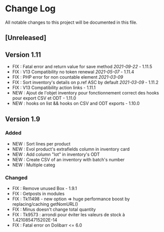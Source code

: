 # Change Log
All notable changes to this project will be documented in this file.

## [Unreleased]

## Version 1.11

- FIX : Fatal error and return value for save method *2021-09-22* - 1.11.5
- FIX : V13 Compatibility no token renewal *2021-05-07* - 1.11.4
- FIX : PHP error for non countable element *2021-03-09*
- FIX : Sort inventory's details on p.ref ASC by default *2021-03-09* - 1.11.2
- FIX : V13 Compatibility action links - 1.11.1
- NEW : Ajout de l'objet inventory pour fonctionnement correct des hooks pour export CSV et ODT - 1.11.0
- NEW : hooks on list && hooks on CSV and ODT exports - 1.10.0

## Version 1.9

### Added

- NEW : Sort lines per product
- NEW : Evol product's extrafields column in inventory card
- NEW : Add column "lot" in inventory's ODT
- NEW : Create CSV of an inventory with batch's number
- NEW : Multiple categ

### Changed

- FIX : Remove unused Box - 1.9.1
- FIX : Getposts in modules
- FIX : Tk11498 - new option => huge performance boost by replacing/caching getNomURL()
- FIX : Minus doesn't change total quantity
- FIX : Tk9573 : arrondi pour éviter les valeurs de stock à 1.4210854715202E-14
- FIX : Fatal error on Dolibarr <= 6.0
